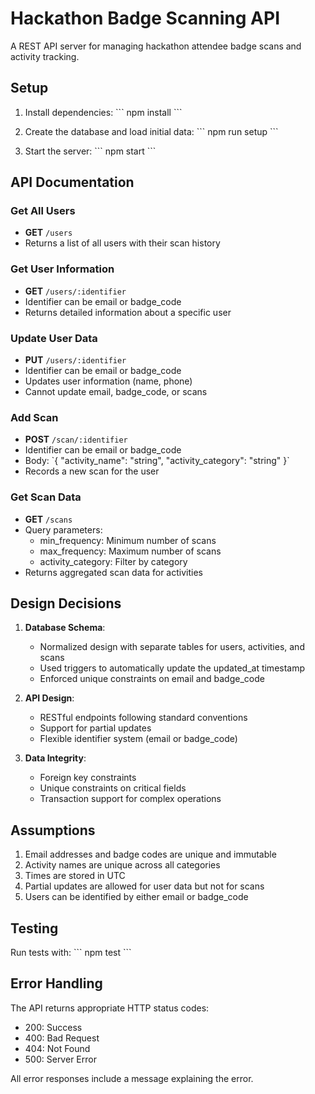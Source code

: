 # Hackathon Badge Scanning API

A REST API server for managing hackathon attendee badge scans and activity tracking.

## Setup

1. Install dependencies:
\`\`\`
npm install
\`\`\`

2. Create the database and load initial data:
\`\`\`
npm run setup
\`\`\`

3. Start the server:
\`\`\`
npm start
\`\`\`

## API Documentation

### Get All Users
- **GET** `/users`
- Returns a list of all users with their scan history

### Get User Information
- **GET** `/users/:identifier`
- Identifier can be email or badge_code
- Returns detailed information about a specific user

### Update User Data
- **PUT** `/users/:identifier`
- Identifier can be email or badge_code
- Updates user information (name, phone)
- Cannot update email, badge_code, or scans

### Add Scan
- **POST** `/scan/:identifier`
- Identifier can be email or badge_code
- Body: \`{ "activity_name": "string", "activity_category": "string" }\`
- Records a new scan for the user

### Get Scan Data
- **GET** `/scans`
- Query parameters:
  - min_frequency: Minimum number of scans
  - max_frequency: Maximum number of scans
  - activity_category: Filter by category
- Returns aggregated scan data for activities

## Design Decisions

1. **Database Schema**:
   - Normalized design with separate tables for users, activities, and scans
   - Used triggers to automatically update the updated_at timestamp
   - Enforced unique constraints on email and badge_code

2. **API Design**:
   - RESTful endpoints following standard conventions
   - Support for partial updates
   - Flexible identifier system (email or badge_code)

3. **Data Integrity**:
   - Foreign key constraints
   - Unique constraints on critical fields
   - Transaction support for complex operations

## Assumptions

1. Email addresses and badge codes are unique and immutable
2. Activity names are unique across all categories
3. Times are stored in UTC
4. Partial updates are allowed for user data but not for scans
5. Users can be identified by either email or badge_code

## Testing

Run tests with:
\`\`\`
npm test
\`\`\`

## Error Handling

The API returns appropriate HTTP status codes:
- 200: Success
- 400: Bad Request
- 404: Not Found
- 500: Server Error

All error responses include a message explaining the error.
